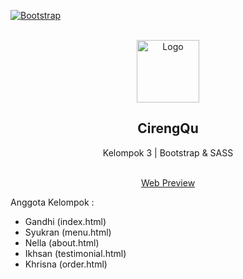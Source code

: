 [![Bootstrap][Bootstrap.com]][Bootstrap-url]

<!-- PROJECT LOGO -->
<br />
<div align="center">
  <a href="https://github.com/nellaadrs/Kel3_BootstrapSASS">
    <img src="https://cdn.discordapp.com/attachments/875383813411311627/1154626194134806598/CirengQu_Logo2.png" alt="Logo" width="100" height="100">
  </a>

  <h2 align="center">CirengQu</h2>
  <p align="center">Kelompok 3 | Bootstrap & SASS</p>
  <br>
  <a href="https://nellaadrs.github.io/Kel3_BootstrapSASS/index.html" align="center">Web Preview</a>
</div>

<div>
  <p>Anggota Kelompok :</p>
  <ul> 
    <li>Gandhi (index.html) </li>
    <li>Syukran (menu.html)</li>
    <li>Nella (about.html)</li>
    <li>Ikhsan (testimonial.html)</li>
    <li>Khrisna (order.html)</li>
  </ul>
</div>

[Bootstrap.com]: https://img.shields.io/badge/Bootstrap-563D7C?style=for-the-badge&logo=bootstrap&logoColor=white
[Bootstrap-url]: https://getbootstrap.com
